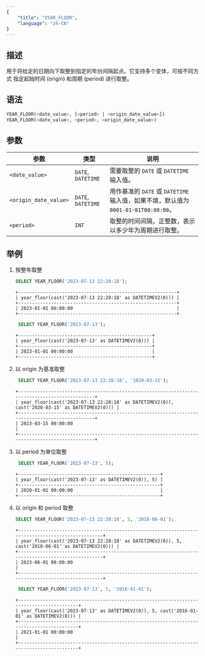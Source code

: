 ```yaml
---
{
    "title": "YEAR_FLOOR",
    "language": "zh-CN"
}
---
```


## 描述
用于将给定的日期向下取整到指定的年份间隔起点。它支持多个变体，可按不同方式 指定起始时间 (origin) 和周期 (period) 进行取整。

## 语法
```sql
YEAR_FLOOR(<date_value>, [<period> | <origin_date_value>])
YEAR_FLOOR(<date_value>, <period>, <origin_date_value>)
```

## 参数
| **参数**                 | **类型**             | **说明**                                                                 |
|----------------------|--------------------|--------------------------------------------------------------------|
| `<date_value>`      | `DATE`, `DATETIME` | 需要取整的 `DATE` 或 `DATETIME` 输入值。                           |
| `<origin_date_value>` | `DATE`, `DATETIME` | 用作基准的 `DATE` 或 `DATETIME` 输入值，如果不填，默认值为 `0001-01-01T00:00:00`。 |
| `<period>`          | `INT`              | 取整的时间间隔，正整数，表示以多少年为周期进行取整。               |


## 举例
1. 按整年取整
    ```sql
    SELECT YEAR_FLOOR('2023-07-13 22:28:18');
    ```
    ```
    +----------------------------------------------------------+
    | year_floor(cast('2023-07-13 22:28:18' as DATETIMEV2(0))) |
    +----------------------------------------------------------+
    | 2023-01-01 00:00:00                                      |
    +----------------------------------------------------------+
   ```
   ```sql
    SELECT YEAR_FLOOR('2023-07-13');
    ```
    ```
    +-------------------------------------------------+
    | year_floor(cast('2023-07-13' as DATETIMEV2(0))) |
    +-------------------------------------------------+
    | 2023-01-01 00:00:00                             |
    +-------------------------------------------------+
   ```
   
2. 以 origin 为基准取整
   ```sql
    SELECT YEAR_FLOOR('2023-07-13 22:28:18', '2020-03-15');
    ```
    ```
    +-----------------------------------------------------------------------------------------------+
    | year_floor(cast('2023-07-13 22:28:18' as DATETIMEV2(0)), cast('2020-03-15' as DATETIMEV2(0))) |
    +-----------------------------------------------------------------------------------------------+
    | 2023-03-15 00:00:00                                                                           |
    +-----------------------------------------------------------------------------------------------+
   ```
   
3. 以 period 为单位取整
   ```sql
    SELECT YEAR_FLOOR('2023-07-13', 5);
    ```
    ```
   +----------------------------------------------------+
    | year_floor(cast('2023-07-13' as DATETIMEV2(0)), 5) |
    +----------------------------------------------------+
    | 2020-01-01 00:00:00                                |
    +----------------------------------------------------+
   ```
   
4. 以 origin 和 period 取整
    ```sql
    SELECT YEAR_FLOOR('2023-07-13 22:28:18', 5, '2018-06-01');
    ```
    ```
    +--------------------------------------------------------------------------------------------------+
    | year_floor(cast('2023-07-13 22:28:18' as DATETIMEV2(0)), 5, cast('2018-06-01' as DATETIMEV2(0))) |
    +--------------------------------------------------------------------------------------------------+
    | 2023-06-01 00:00:00                                                                              |
    +--------------------------------------------------------------------------------------------------+
   ```
   ```sql
    SELECT YEAR_FLOOR('2023-07-13', 5, '2016-01-01');
    ```
    ```
    +-----------------------------------------------------------------------------------------+
    | year_floor(cast('2023-07-13' as DATETIMEV2(0)), 5, cast('2016-01-01' as DATETIMEV2(0))) |
    +-----------------------------------------------------------------------------------------+
    | 2021-01-01 00:00:00                                                                     |
    +-----------------------------------------------------------------------------------------+
   ```



